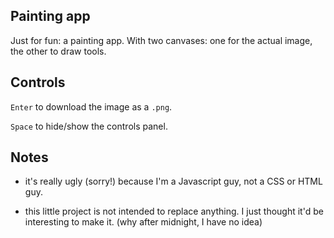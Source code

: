 ## Painting app

Just for fun: a painting app. With two canvases: one for the actual image, the other to draw tools.

## Controls

`Enter` to download the image as a `.png`.

`Space` to hide/show the controls panel.

## Notes

* it's really ugly (sorry!) because I'm a Javascript guy, not a CSS or HTML guy.

* this little project is not intended to replace anything. I just thought it'd be interesting to make it. (why after midnight, I have no idea)
